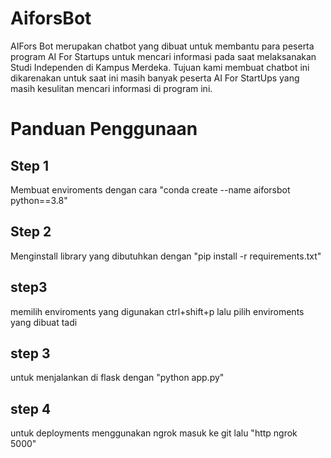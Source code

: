 # AiforsBot
AIFors Bot merupakan chatbot yang dibuat untuk membantu para peserta program AI For Startups untuk mencari informasi pada saat melaksanakan  Studi Independen di Kampus Merdeka. Tujuan kami membuat chatbot ini  dikarenakan untuk saat ini masih banyak peserta AI For StartUps yang  masih kesulitan mencari informasi di program ini.
# Panduan Penggunaan
## Step 1
Membuat enviroments dengan cara "conda create --name aiforsbot python==3.8"
## Step 2 
Menginstall library yang dibutuhkan dengan "pip install -r requirements.txt"
## step3
memilih enviroments yang digunakan ctrl+shift+p lalu pilih enviroments yang dibuat tadi
## step 3 
untuk menjalankan di flask dengan "python app.py"
## step 4 
untuk deployments menggunakan ngrok masuk ke git lalu "http ngrok 5000"
